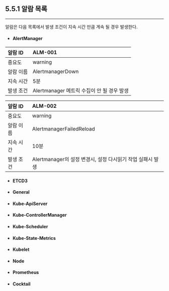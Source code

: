 ## 5.5.1 알람 목록

---

알람은 다음 목록에서 발생 조건이 지속 시간 만큼 계속 될 경우 발생한다.

* #### AlertManager

| 알람 ID | **ALM-001** |
| :--- | :--- |
| 중요도 | warning |
| 알람 이름 | AlertmanagerDown |
| 지속 시간 | 5분 |
| 발생 조건 | Alertmanager 메트릭 수집이 안 될 경우 발생 |

| 알람 ID | **ALM-002** |
| :--- | :--- |
| 중요도 | warning |
| 알람 이름 | AlertmanagerFailedReload |
| 지속 시간 | 10분 |
| 발생 조건 | Alertmanager의 설정 변경시, 설정 다시읽기 작업 실패시 발생 |

* #### ETCD3
* #### General
* #### Kube-ApiServer
* #### Kube-ControllerManager
* #### Kube-Scheduler
* #### Kube-State-Metrics
* #### Kubelet
* #### Node
* #### Prometheus
* #### Cocktail



